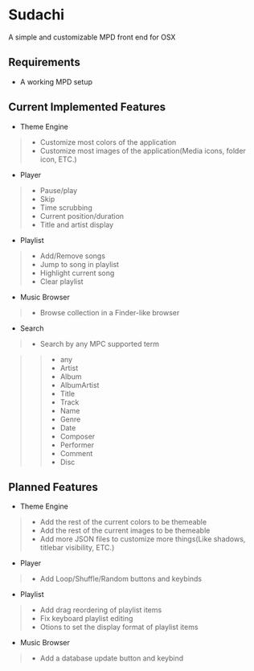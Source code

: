 # Sudachi
A simple and customizable MPD front end for OSX

## Requirements
* A working MPD setup

## Current Implemented Features
* Theme Engine

> * Customize most colors of the application
> * Customize most images of the application(Media icons, folder icon, ETC.)

* Player

> * Pause/play
> * Skip
> * Time scrubbing
> * Current position/duration
> * Title and artist display

* Playlist

> * Add/Remove songs
> * Jump to song in playlist
> * Highlight current song
> * Clear playlist

* Music Browser

> * Browse collection in a Finder-like browser

* Search

> * Search by any MPC supported term

> > * any
> > * Artist
> > * Album
> > * AlbumArtist
> > * Title
> > * Track
> > * Name
> > * Genre
> > * Date
> > * Composer
> > * Performer
> > * Comment
> > * Disc

## Planned Features
* Theme Engine

> * Add the rest of the current colors to be themeable
> * Add the rest of the current images to be themeable
> * Add more JSON files to customize more things(Like shadows, titlebar visibility, ETC.)

* Player

> * Add Loop/Shuffle/Random buttons and keybinds

* Playlist

> * Add drag reordering of playlist items
> * Fix keyboard playlist editing
> * Otions to set the display format of playlist items

* Music Browser

> * Add a database update button and keybind